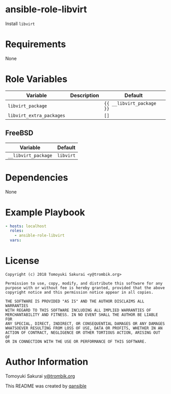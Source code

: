 # ansible-role-libvirt

Install `libvirt`

# Requirements

None

# Role Variables

| Variable | Description | Default |
|----------|-------------|---------|
| `libvirt_package` | | `{{ __libvirt_package }}` |
| `libvirt_extra_packages` | | `[]` |

## FreeBSD

| Variable | Default |
|----------|---------|
| `__libvirt_package` | `libvirt` |

# Dependencies

None

# Example Playbook

```yaml
- hosts: localhost
  roles:
    - ansible-role-libvirt
  vars:
```

# License

```
Copyright (c) 2018 Tomoyuki Sakurai <y@trombik.org>

Permission to use, copy, modify, and distribute this software for any
purpose with or without fee is hereby granted, provided that the above
copyright notice and this permission notice appear in all copies.

THE SOFTWARE IS PROVIDED "AS IS" AND THE AUTHOR DISCLAIMS ALL WARRANTIES
WITH REGARD TO THIS SOFTWARE INCLUDING ALL IMPLIED WARRANTIES OF
MERCHANTABILITY AND FITNESS. IN NO EVENT SHALL THE AUTHOR BE LIABLE FOR
ANY SPECIAL, DIRECT, INDIRECT, OR CONSEQUENTIAL DAMAGES OR ANY DAMAGES
WHATSOEVER RESULTING FROM LOSS OF USE, DATA OR PROFITS, WHETHER IN AN
ACTION OF CONTRACT, NEGLIGENCE OR OTHER TORTIOUS ACTION, ARISING OUT OF
OR IN CONNECTION WITH THE USE OR PERFORMANCE OF THIS SOFTWARE.
```

# Author Information

Tomoyuki Sakurai <y@trombik.org>

This README was created by [qansible](https://github.com/trombik/qansible)
